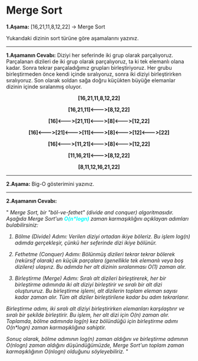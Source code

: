 # Merge Sort

<b>1.Aşama:</b> [16,21,11,8,12,22] -> Merge Sort

Yukarıdaki dizinin sort türüne göre aşamalarını yazınız.

---
<b>1.Aşamanın Cevabı:</b> Diziyi her seferinde iki grup olarak parçalıyoruz. Parçalanan dizileri de iki grup olarak parçalıyoruz, ta ki tek elemanlı olana kadar. Sonra tekrar parçaladığımız grupları birleştiriyoruz. Her grubu birleştirmeden önce kendi içinde sıralıyoruz, sonra iki diziyi birleştirirken sıralıyoruz. Son olarak soldan sağa doğru küçükten büyüğe elemanlar dizinin içinde sıralanmış oluyor.

<div style="text-align:center; font-weight:bold;"><p>[16,21,11,8,12,22]</p>
<p>[16,21,11]<--->[8,12,22]</p>
<p>[16]<--->[21,11]<--->[8]<--->[12,22]</p>
<p>[16]<--->[21]<--->[11]<--->[8]<--->[12]<--->[22]</p>
<p>[16]<--->[11,21]<--->[8]<--->[12,22]</p>
<p>[11,16,21]<--->[8,12,22]</p>
<p>[8,11,12,16,21,22]</p>
</div>

---
<b>2.Aşama:</b> Big-O gösterimini yazınız.

---
<b>2.Aşamanın Cevabı:</b>

"<em> Merge Sort, bir "böl-ve-fethet" (divide and conquer) algoritmasıdır. Aşağıda Merge Sort'un <span style="font-weight:bold; color:aqua">O(n*logn)</span> zaman karmaşıklığını açıklayan adımları bulabilirsiniz:

1. Bölme (Divide) Adımı:
Verilen diziyi ortadan ikiye böleriz. Bu işlem log(n) adımda gerçekleşir, çünkü her seferinde dizi ikiye bölünür.

2. Fethetme (Conquer) Adımı:
Bölünmüş dizileri tekrar tekrar bölerek (rekürsif olarak) en küçük parçalara (genellikle tek elemanlı veya boş dizilere) ulaşırız. Bu adımda her alt dizinin sıralanması O(1) zaman alır.

3. Birleştirme (Merge) Adımı:
Sıralı alt dizileri birleştirerek, her bir birleştirme adımında iki alt diziyi birleştirir ve sıralı bir alt dizi oluştururuz. Bu birleştirme işlemi, alt dizilerin toplam eleman sayısı kadar zaman alır. Tüm alt diziler birleştirilene kadar bu adım tekrarlanır.

Birleştirme adımı, iki sıralı alt diziyi birleştirirken elemanları karşılaştırır ve sıralı bir şekilde birleştirir. Bu işlem, her alt dizi için O(n) zaman alır. Toplamda, bölme adımında log(n) kez bölündüğü için birleştirme adımı O(n*logn) zaman karmaşıklığına sahiptir.

Sonuç olarak, bölme adımının log(n) zaman aldığını ve birleştirme adımının O(nlogn) zaman aldığını düşündüğümüzde, Merge Sort'un toplam zaman karmaşıklığının O(nlogn) olduğunu söyleyebiliriz. </em>"
